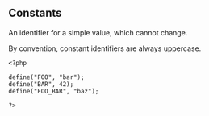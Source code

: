 ## Constants

An identifier for a simple value, which cannot change.

By convention, constant identifiers are always uppercase.


```
<?php

define("FOO", "bar");
define("BAR", 42);
define("FOO_BAR", "baz");

?>
```
